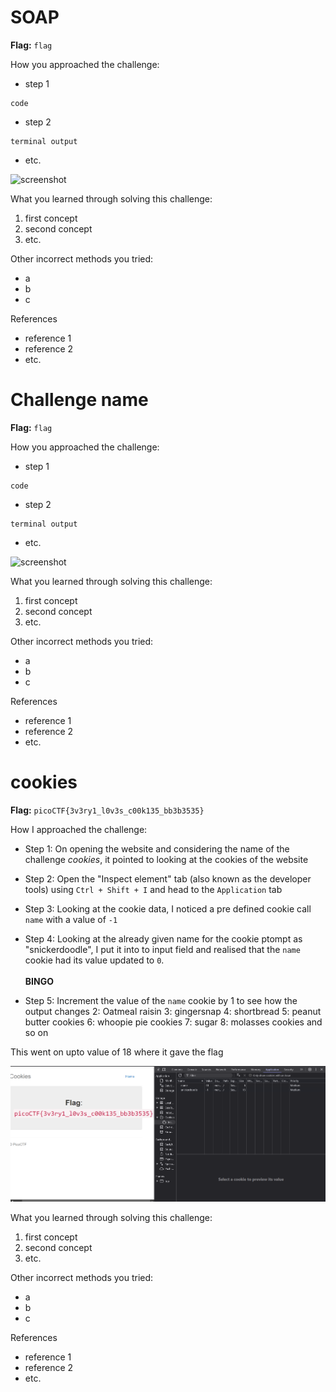 # SOAP

**Flag:** `flag`

How you approached the challenge:

- step 1

```
code
```

- step 2

```
terminal output
```

- etc.

![screenshot](./.png)

What you learned through solving this challenge:

1. first concept
2. second concept
3. etc.

Other incorrect methods you tried:

- a
- b
- c

References

- reference 1
- reference 2
- etc.


# Challenge name

**Flag:** `flag`

How you approached the challenge:

- step 1

```
code
```

- step 2

```
terminal output
```

- etc.

![screenshot](./screenshot.png)

What you learned through solving this challenge:

1. first concept
2. second concept
3. etc.

Other incorrect methods you tried:

- a
- b
- c

References

- reference 1
- reference 2
- etc.


# cookies

**Flag:** `picoCTF{3v3ry1_l0v3s_c00k135_bb3b3535}`

How I approached the challenge:
- Step 1: 
On opening the website and considering the name of the challenge _cookies_, it pointed to looking at the cookies of the website

- Step 2: 
Open the "Inspect element" tab (also known as the developer tools) using ` Ctrl + Shift + I ` and head to the ` Application ` tab

- Step 3: 
Looking at the cookie data, I noticed a pre defined cookie call `name` with a value of `-1`

- Step 4: 
Looking at the already given name for the cookie ptompt as "snickerdoodle", I put it into to input field and realised that the `name ` cookie had its value updated to `0`. </br>  </br> **BINGO**

- Step 5: 
Increment the value of the `name` cookie by 1 to see how the output changes
2: Oatmeal raisin
3: gingersnap
4: shortbread
5: peanut butter cookies
6: whoopie pie cookies
7: sugar 
8: molasses cookies
and so on

This went on upto value of 18 where it gave the flag

![screenshot](./cookies_ss.png)

What you learned through solving this challenge:

1. first concept
2. second concept
3. etc.

Other incorrect methods you tried:

- a
- b
- c

References

- reference 1
- reference 2
- etc.
